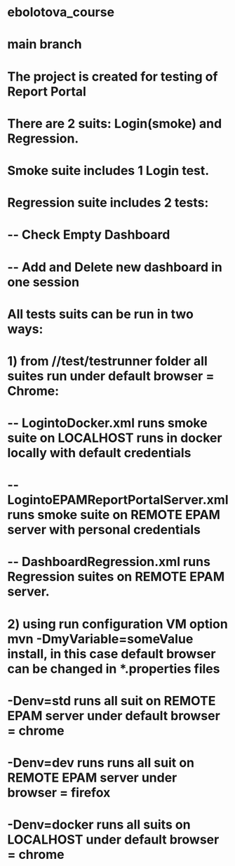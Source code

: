 # ebolotova_course
# main branch

# The project is created for testing of Report Portal
# There are 2 suits: Login(smoke) and Regression.

# **Smoke suite** includes 1 Login test.

# **Regression suite** includes 2 tests:
# -- Check Empty Dashboard
# -- Add and Delete new dashboard in one session

# All tests suits can be run in two ways: 
# 1) from //test/testrunner folder all suites run under default browser = Chrome:
#    -- LogintoDocker.xml runs smoke suite on LOCALHOST runs in docker locally with default credentials
#    -- LogintoEPAMReportPortalServer.xml runs smoke suite on REMOTE EPAM server with personal credentials
#    -- DashboardRegression.xml runs Regression suites on REMOTE EPAM server.
# 2) using run configuration VM option mvn -DmyVariable=someValue install, in this case default browser can be changed in *.properties files
# -Denv=std runs all suit on REMOTE EPAM server under default browser = chrome 
# -Denv=dev runs runs all suit on REMOTE EPAM server under browser = firefox
# -Denv=docker runs all suits on LOCALHOST under default browser = chrome 





